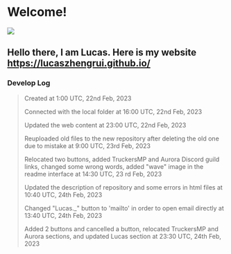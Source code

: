 # Welcome!

![](https://i.imgur.com/x575xTL.gif)

## Hello there, I am Lucas. Here is my website https://lucaszhengrui.github.io/

### **Develop Log**

> Created at 1:00 UTC, 22nd Feb, 2023
> 
> Connected with the local folder at 16:00 UTC, 22nd Feb, 2023
> 
> Updated the web content at 23:00 UTC, 22nd Feb, 2023
> 
> Reuploaded old files to the new repository after deleting the old one due to mistake at 9:00 UTC, 23rd Feb, 2023
>
> Relocated two buttons, added TruckersMP and Aurora Discord guild links, changed some wrong words, added "wave" image in the readme interface at 14:30 UTC, 23 rd Feb, 2023
> 
> Updated the description of repository and some errors in html files at 10:40 UTC, 24th Feb, 2023
>
> Changed "Lucas._" button to 'mailto' in order to open email directly at 13:40 UTC, 24th Feb, 2023
> 
> Added 2 buttons and cancelled a button, relocated TruckersMP and Aurora sections, and updated Lucas section at 23:30 UTC, 24th Feb, 2023